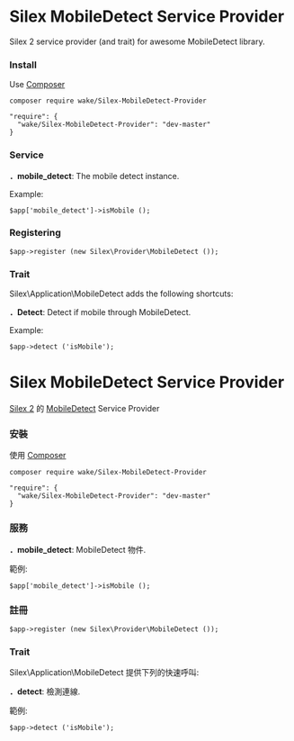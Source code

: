 # Silex MobileDetect Service Provider

Silex 2 service provider (and trait) for awesome MobileDetect library.

### Install

Use [Composer](https://getcomposer.org/doc/00-intro.md)

```
composer require wake/Silex-MobileDetect-Provider
```

```
"require": {
  "wake/Silex-MobileDetect-Provider": "dev-master"
}
```

### Service

**．mobile_detect**: The mobile detect instance.

Example:

```
$app['mobile_detect']->isMobile ();
```

### Registering

```
$app->register (new Silex\Provider\MobileDetect ());
```

### Trait

Silex\Application\MobileDetect adds the following shortcuts:

**．Detect**: Detect if mobile through MobileDetect.

Example:

```
$app->detect ('isMobile');
```


# Silex MobileDetect Service Provider

[Silex 2](http://silex.sensiolabs.org) 的 [MobileDetect](http://mobiledetect.net) Service Provider

### 安裝

使用 [Composer](https://getcomposer.org/doc/00-intro.md)

```
composer require wake/Silex-MobileDetect-Provider
```

```
"require": {
  "wake/Silex-MobileDetect-Provider": "dev-master"
}
```

### 服務

**．mobile_detect**: MobileDetect 物件.

範例:

```
$app['mobile_detect']->isMobile ();
```

### 註冊

```
$app->register (new Silex\Provider\MobileDetect ());
```

### Trait

Silex\Application\MobileDetect 提供下列的快速呼叫:

**．detect**: 檢測連線.

範例:

```
$app->detect ('isMobile');
```
